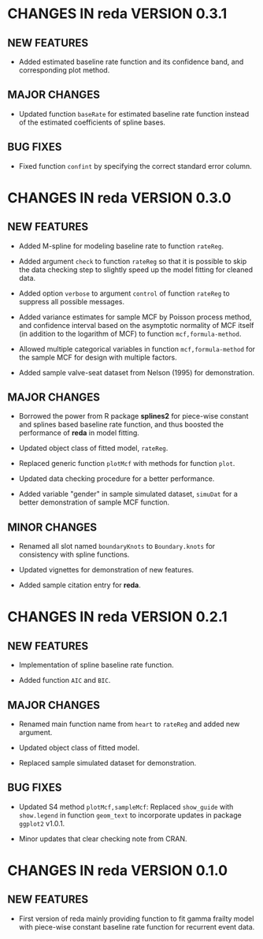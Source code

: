 # CHANGES IN reda VERSION 0.3.1

## NEW FEATURES

* Added estimated baseline rate function and its confidence band, and
  corresponding plot method.

## MAJOR CHANGES

* Updated function `baseRate` for estimated baseline rate function instead of
  the estimated coefficients of spline bases.

## BUG FIXES

* Fixed function `confint` by specifying the correct standard error column.


# CHANGES IN reda VERSION 0.3.0

## NEW FEATURES

* Added M-spline for modeling baseline rate to function `rateReg`.

* Added argument `check` to function `rateReg` so that it is possible to skip
  the data checking step to slightly speed up the model fitting for cleaned
  data.

* Added option `verbose` to argument `control` of function `rateReg` to suppress
  all possible messages.

* Added variance estimates for sample MCF by Poisson process method, and
  confidence interval based on the asymptotic normality of MCF itself (in
  addition to the logarithm of MCF) to function `mcf,formula-method`.

* Allowed multiple categorical variables in function `mcf,formula-method` for
  the sample MCF for design with multiple factors.

* Added sample valve-seat dataset from Nelson (1995) for demonstration.

## MAJOR CHANGES

* Borrowed the power from R package **splines2** for piece-wise constant and
  splines based baseline rate function, and thus boosted the performance of
  **reda** in model fitting.

* Updated object class of fitted model, `rateReg`.

* Replaced generic function `plotMcf` with methods for function `plot`.

* Updated data checking procedure for a better performance.

* Added variable "gender" in sample simulated dataset, `simuDat` for a better
  demonstration of sample MCF function.

## MINOR CHANGES

* Renamed all slot named `boundaryKnots` to `Boundary.knots` for consistency
  with spline functions.

* Updated vignettes for demonstration of new features.

* Added sample citation entry for **reda**.


# CHANGES IN reda VERSION 0.2.1

## NEW FEATURES

* Implementation of spline baseline rate function.

* Added function `AIC` and `BIC`.

## MAJOR CHANGES

* Renamed main function name from `heart` to `rateReg` and added new argument.

* Updated object class of fitted model.

* Replaced sample simulated dataset for demonstration.

## BUG FIXES

* Updated S4 method `plotMcf,sampleMcf`: Replaced `show_guide` with
  `show.legend` in function `geom_text` to incorporate updates in package
  `ggplot2` v1.0.1.

* Minor updates that clear checking note from CRAN.


# CHANGES IN reda VERSION 0.1.0

## NEW FEATURES

* First version of reda mainly providing function to fit gamma frailty model
  with piece-wise constant baseline rate function for recurrent event data.

